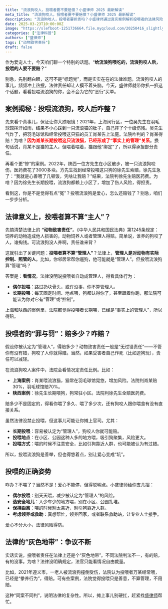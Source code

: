 ```yaml
---
title: "流浪狗咬人，投喂者要不要赔偿？小盛律师 2025 最新解读"
meta_title: "流浪狗咬人，投喂者要不要赔偿？小盛律师 2025 最新解读"
description: "流浪狗咬人，投喂者要担责吗？小盛律师通过真实案例解析投喂者的法律风险：长期固定投喂可能被认定为'事实上的管理人'，需承担赔偿责任；偶尔投喂则通常无需担责。文章详解《民法典》关于动物致害责任的规定，分析法院判决的考量因素，并提供安全投喂建议。同时指出这是法律的灰色地带，不同法院判决可能不同。善心投喂值得提倡，但也要注意规避法律风险，避免爱心变'坑'。"
date: 2025-03-23T10:00:00Z
image: "https://slefboot-1251736664.file.myqcloud.com/20250416_slightly_injured.png/webp"
categories: ["法律科普"]
authors: ["盛律师"]
tags: ["动物致害责任"]
draft: false
---
```


作为爱宠人士，今天咱们聊一个特别的话题。“**给流浪狗喂吃的，流浪狗咬人后，投喂的人要不要赔？**”

别急，先别翻白眼，这可不是“标题党”，而是实实在在的法律难题。流浪狗咬人的事儿，频频冲上热搜，法律责任却让人摸不着头脑。今天，盛律师就带你扒一扒这个话题，看看投喂流浪狗的你，会不会为它的“恶行”买单。

## 案例揭秘：投喂流浪狗，咬人后咋整？

先来看个真事儿，保证让你大跌眼镜！2021年，上海闵行区，一位吴先生在羽毛球馆挥汗如雨，结果不小心踩到一只流浪猫的肚子，自己摔了个十级伤残。吴先生气炸了，把羽毛球馆和经常投喂这只猫的员工肖某告上法庭。法院咋判的？肖某得赔！为啥？**<span style="color: red;">因为肖某长期投喂这只流浪猫，已经形成了“事实上的管理”关系</span>**。换句话说，肖某不是猫的主人，但喂着喂着，猫跟他“绑定”了，所以得承担部分责任。

再看个更“惨”的案例。2022年，陕西一位方先生在小区散步，被一只流浪狗咬伤，医药费花了3000多块。方先生找到经常投喂这只狗的徐先生索赔，徐先生急了：“我就是心善喂了几顿饭，凭啥让我赔？”结果，法院判徐先生赔医药费。为啥？因为徐先生长期投喂，流浪狗都赖上小区了，增加了伤人风险，得担责。

看到这，你是不是觉得有点“冤”？投喂流浪狗是爱心，怎么还赔钱了？别急，咱们一步步分析。

## 法律意义上，投喂者算不算“主人”？

先搞清楚法律上的 **“动物致害责任”**。《中华人民共和国民法典》第1245条规定：饲养的动物造成他人损害的，动物饲养人或者管理人得赔。简单说，谁养的狗咬了人，谁掏钱。可流浪狗没人养啊，责任谁来背？

这就引出了关键问题：**投喂者算不算“管理人”**？法律上，**管理人是对动物有实际控制、照管的人**。比如，你邻居常帮你遛狗，他可能就是“管理人”。但投喂流浪狗算“管理”吗？

答案是：**看情况**。法律没明说投喂者自动成管理人，得看具体行为：

- **偶尔投喂**：路过扔块骨头，或许没事，你不算管理人。
- **长期投喂**：每天固定时间、地点喂，狗都认得你了，甚至跟着你跑，那法院可能认为你对它有“管理”或“控制”。

上海和陕西的案例里，法院都觉得投喂者长期喂，已经是“事实上的管理人”，所以得赔。

## 投喂者的“罪与罚”：赔多少？咋赔？

假设你被认定为“管理人”，得赔多少？动物致害责任一般是“无过错责任”——不管你有没有错，狗咬了人你就得赔。当然，如果受害者自己作死（比如逗狗玩），责任可以减轻。

在流浪狗咬人案件中，法院会看情况定责任比例。比如：

- **上海案例**：肖某喂流浪猫，猫常在羽毛球馆晃悠，增加风险。法院判肖某赔30%，羽毛球馆赔70%。
- **陕西案例**：徐先生长期喂狗，狗常驻小区。法院判徐先生全赔医药费。

赔多少不是固定的，得看你喂了多久、喂了多少次，还有狗咬人跟你喂食有没有直接关系。

虽然法律没禁止投喂，但这事儿可能让你摊上官司。尤其：

- **长期投喂**：容易被认定为“管理人”，狗咬人你就可能赔。
- **投喂地点**：在小区、公园这种人多的地方喂，吸引狗聚集，风险更大。
- **投喂方式**：喂的时候不注意安全，比如引狗靠近人群，也可能被认为有过错。

所以，投喂流浪狗是善举，但也得悠着点，别让爱心变成“坑”。

## 投喂的正确姿势

咋办？不喂了？当然不是！爱心不能停，但得聪明点。小盛律师给你支几招：

- **偶尔投喂**：别天天喂，减少被认定为“管理人”的风险。
- **选安全地儿**：人少车少的地方喂，别在小区、公园扎堆。
- **保持距离**：喂的时候别太亲近，别引狗靠近人群。
- **考虑领养或救助**：真想帮忙，领养回家，或者联系救助站，让专业人士接手。

爱心不分大小，法律风险得防。

## 法律的“灰色地带”：争议不断

实话实说，投喂者责任在法律上还是个“灰色地带”。不同法院判法不一，有的赔，有的没事。为啥？法律没明确规定，法官只能看情况自由裁量。

比如，2021年遵义市，一老人被流浪狗撞倒受伤，法院认为投喂者万某经常喂，已经是“豢养行为”，得赔。可有些案例，法院觉得投喂只是善意，不算管理，不用赔。

这种“同案不同判”，说明法律的复杂性。所以，摊上事儿别硬扛，赶紧找[盛律师](https://shenglvshi.cn)帮忙。
